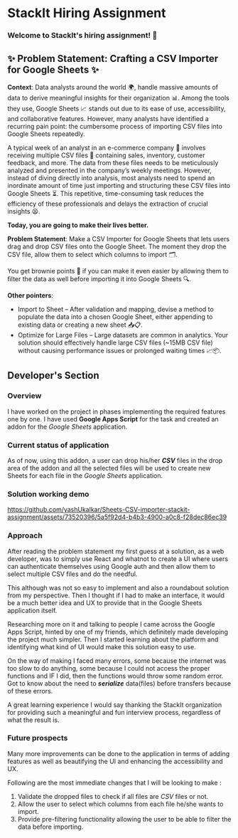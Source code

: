 # StackIt Hiring Assignment

### Welcome to StackIt's hiring assignment! 🚀

## ✨ **Problem Statement: Crafting a CSV Importer for Google Sheets** ✨

**Context**:
Data analysts around the world 🌍, handle massive amounts of data to derive meaningful insights for their organization 📊. Among the tools they use, Google Sheets 📈 stands out due to its ease of use, accessibility, and collaborative features. However, many analysts have identified a recurring pain point: the cumbersome process of importing CSV files into Google Sheets repeatedly.

A typical week of an analyst in an e-commerce company 🛒 involves receiving multiple CSV files 📁 containing sales, inventory, customer feedback, and more. The data from these files needs to be meticulously analyzed and presented in the company’s weekly meetings. However, instead of diving directly into analysis, most analysts need to spend an inordinate amount of time just importing and structuring these CSV files into Google Sheets ⏳. This repetitive, time-consuming task reduces the efficiency of these professionals and delays the extraction of crucial insights 😫.

**Today, you are going to make their lives better.**

**Problem Statement**:
Make a CSV Importer for Google Sheets that lets users drag and drop CSV files onto the Google Sheet. The moment they drop the CSV file, allow them to select which columns to import 🗂️.

You get brownie points 🍪 if you can make it even easier by allowing them to filter the data as well before importing it into Google Sheets 🔍.

**Other pointers**:

- Import to Sheet – After validation and mapping, devise a method to populate the data into a chosen Google Sheet, either appending to existing data or creating a new sheet 📥📋.
- Optimize for Large Files – Large datasets are common in analytics. Your solution should effectively handle large CSV files (~15MB CSV file) without causing performance issues or prolonged waiting times 📈📦.

## Developer's Section

### Overview

I have worked on the project in phases implementing the required features one by one. I have used **Google Apps Script** for the task and created an addon for the _Google Sheets_ application.

### Current status of application

As of now, using this addon, a user can drop his/her **_CSV_** files in the drop area of the addon and all the selected files will be used to create new Sheets for each file in the _Google Sheets_ application.

### Solution working demo

https://github.com/yashUkalkar/Sheets-CSV-importer-stackit-assignment/assets/73520396/5a5f92d4-b4b3-4900-a0c8-f28dec86ec39

### Approach

After reading the problem statement my first guess at a solution, as a web developer, was to simply use React and whatnot to create a UI where users can authenticate themselves using Google auth and then allow them to select multiple CSV files and do the needful.

This although was not so easy to implement and also a roundabout solution from my perspective. Then I thought if I had to make an interface, it would be a much better idea and UX to provide that in the Google Sheets application itself.

Researching more on it and talking to people I came across the Google Apps Script, hinted by one of my friends, which definitely made developing the project much simpler. Then I started learning about the platform and identifying what kind of UI would make this solution easy to use.

On the way of making I faced many errors, some because the internet was too slow to do anything, some because I could not access the proper functions and IF I did, then the functions would throw some random error. Got to know about the need to **_serialize_** data(files) before transfers because of these errors.

A great learning experience I would say thanking the StackIt organization for providing such a meaningful and fun interview process, regardless of what the result is.

### Future prospects

Many more improvements can be done to the application in terms of adding features as well as beautifying the UI and enhancing the accessibility and UX.

Following are the most immediate changes that I will be looking to make :

1. Validate the dropped files to check if all files are _CSV_ files or not.
2. Allow the user to select which columns from each file he/she wants to import.
3. Provide pre-filtering functionality allowing the user to be able to filter the data before importing.
